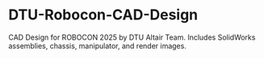 # DTU-Robocon-CAD-Design
CAD Design for ROBOCON 2025 by DTU Altair Team. Includes SolidWorks assemblies, chassis, manipulator, and render images.
